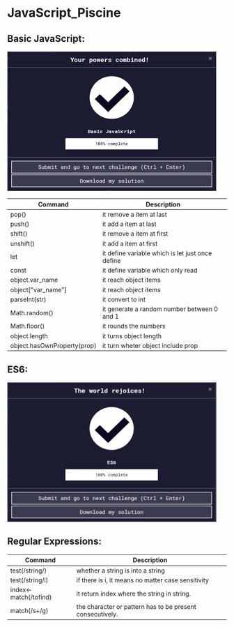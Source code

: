 # JavaScript_Piscine

## Basic JavaScript:
<img src="img/result.png" width="480" height="320">

| Command | Description |
| --- | --- |
| pop() | it remove a item at last |
| push() | it add a item at last |
| shift() | it remove a item at first |
| unshift() | it add a item at first |
| let | it define variable which is let just once define |
| const | it define variable which only read |
| object.var_name | it reach object items |
| object["var_name"] | it reach object items |
| parseInt(str) | it convert to int |
| Math.random() | it generate a random number between 0 and 1 |
| Math.floor() | it rounds the numbers|
| object.length | it turns object length |
| object.hasOwnProperty(prop) | it turn wheter object include prop |

## ES6:
<img src="img/result_2.png" width="480" height="320">


## Regular Expressions:
| Command | Description |
| --- | --- |
| test(/string/) | whether a string is into a string |
| test(/string/i) | if there is i, it means no matter case sensitivity |
| index<-match(/tofind) | it return index where the string in string. |
| match(/s+/g) | the character or pattern has to be present consecutively. |
